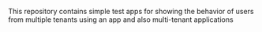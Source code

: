 This repository contains simple test apps for showing the behavior of users from multiple tenants using an app and also multi-tenant applications
